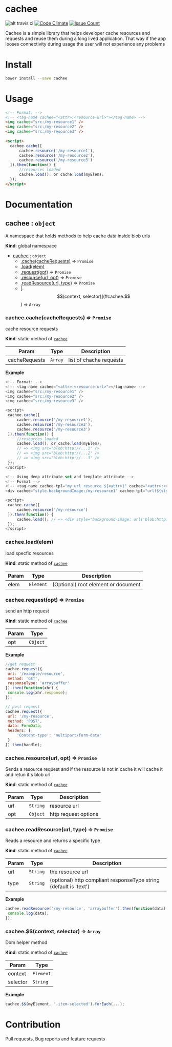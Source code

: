 # cachee

![alt travis ci](https://travis-ci.org/lexmihaylov/cachee.svg?branch=master)
[![Code Climate](https://codeclimate.com/github/lexmihaylov/cachee/badges/gpa.svg)](https://codeclimate.com/github/lexmihaylov/cachee)
[![Issue Count](https://codeclimate.com/github/lexmihaylov/cachee/badges/issue_count.svg)](https://codeclimate.com/github/lexmihaylov/cachee)

Cachee is a simple library that helps developer cache resources and requests and reuse them during a long lived application. That way if the app looses connectivity during usage the user will not experience any problems
# Install

```bash
bower install --save cachee
```

# Usage
```html
<!-- Format: -->
<!-- <tag-name cachee="<attr>:<resource-url>"></tag-name> -->
<img cachee="src:/my-resource1" />
<img cachee="src:/my-resource2" />
<img cachee="src:/my-resource3" />
 
<script>
  cachee.cache([
      cachee.resource('/my-resource1'),
      cachee.resource('/my-resource2'),
      cachee.resource('/my-resource3')
  ]).then(function() {
      //resources loaded
      cachee.load(); or cache.load(myElem);
  });
</script>
```
# Documentation
<a name="cachee"></a>

## cachee : <code>object</code>
A namespace that holds methods to help cache data inside blob urls

**Kind**: global namespace  

* [cachee](#cachee) : <code>object</code>
    * [.cache(cacheRequests)](#cachee.cache) ⇒ <code>Promise</code>
    * [.load(elem)](#cachee.load)
    * [.request(opt)](#cachee.request) ⇒ <code>Promise</code>
    * [.resource(url, opt)](#cachee.resource) ⇒ <code>Promise</code>
    * [.readResource(url, type)](#cachee.readResource) ⇒ <code>Promise</code>
    * [.$$(context, selector)](#cachee.$$) ⇒ <code>Array</code>

<a name="cachee.cache"></a>

### cachee.cache(cacheRequests) ⇒ <code>Promise</code>
cache resource requests

**Kind**: static method of <code>[cachee](#cachee)</code>  

| Param | Type | Description |
| --- | --- | --- |
| cacheRequests | <code>Array</code> | list of chache requests |

**Example**  
```js
<!-- Format: -->
<!-- <tag-name cachee="<attr>:<resource-url>"></tag-name> -->
<img cachee="src:/my-resource1" />
<img cachee="src:/my-resource2" />
<img cachee="src:/my-resource3" />

<script>
 cachee.cache([
     cachee.resource('/my-resource1'),
     cachee.resource('/my-resource2'),
     cachee.resource('/my-resource3')
 ]).then(function() {
     //resources loaded
     cachee.load(); or cache.load(myElem);
     // => <img src="blob:http://...1" />
     // => <img src="blob:http://...2" />
     // => <img src="blob:http://...3" />
 });
</script>

<!-- Using deep attribute set and template attribute -->
<!-- Format -->
<!-- <tag-name cachee-tpl="my url resource ${<attr>}" cachee="<attr>:<resource-url"></tag-name> -->
<div cachee="style.backgroundImage:/my-resource1" cachee-tpl="url(${style.backgroundImage})"></div>

<script>
 cachee.cache([
     cachee.resource('/my-resource')
 ]).then(function() { 
     cachee.load(); // => <div style="background-image: url('blob:http://...')" cachee-tpl="url(${style.backgroundImage})"></div>
 });
</script>
```
<a name="cachee.load"></a>

### cachee.load(elem)
load specfic resources

**Kind**: static method of <code>[cachee](#cachee)</code>  

| Param | Type | Description |
| --- | --- | --- |
| elem | <code>Element</code> | (Optional) root element or document |

<a name="cachee.request"></a>

### cachee.request(opt) ⇒ <code>Promise</code>
send an http request

**Kind**: static method of <code>[cachee](#cachee)</code>  

| Param | Type |
| --- | --- |
| opt | <code>Object</code> | 

**Example**  
```js
//get request
cachee.request({
 url: '/example/resource',
 method: 'GET',
 responseType: 'arraybuffer'
}).then(function(xhr) {
 console.log(xhr.response);
});

// post request
cachee.request({
 url: '/my-resource',
 method: 'POST',
 data: FormData,
 headers: {
     'Content-type': 'multipart/form-data'
 }
}).then(handle);
```
<a name="cachee.resource"></a>

### cachee.resource(url, opt) ⇒ <code>Promise</code>
Sends a resource request and if the resource is not in cache it will cache it 
and retun it's blob url

**Kind**: static method of <code>[cachee](#cachee)</code>  

| Param | Type | Description |
| --- | --- | --- |
| url | <code>String</code> | resource url |
| opt | <code>Object</code> | http request options |

<a name="cachee.readResource"></a>

### cachee.readResource(url, type) ⇒ <code>Promise</code>
Reads a resource and returns a specific type

**Kind**: static method of <code>[cachee](#cachee)</code>  

| Param | Type | Description |
| --- | --- | --- |
| url | <code>String</code> | the resource url |
| type | <code>String</code> | (optional) http compliant responseType string (default is 'text') |

**Example**  
```js
cachee.readResource('/my-resource', 'arraybuffer').then(function(data) {
 console.log(data);
});
```
<a name="cachee.$$"></a>

### cachee.$$(context, selector) ⇒ <code>Array</code>
Dom helper method

**Kind**: static method of <code>[cachee](#cachee)</code>  

| Param | Type |
| --- | --- |
| context | <code>Element</code> | 
| selector | <code>String</code> | 

**Example**  
```js
cachee.$$(myElement, '.item-selected').forEach(...);
```


# Contribution
Pull requests, Bug reports and feature requests
